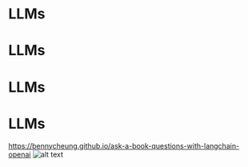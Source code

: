 # LLMs
# LLMs
# LLMs
# LLMs
https://bennycheung.github.io/ask-a-book-questions-with-langchain-openai
![alt text](https://bennycheung.github.io/images/ask-a-book-questions-with-langchain-openai/Ask_Book_Questions_Workflow.jpg)
